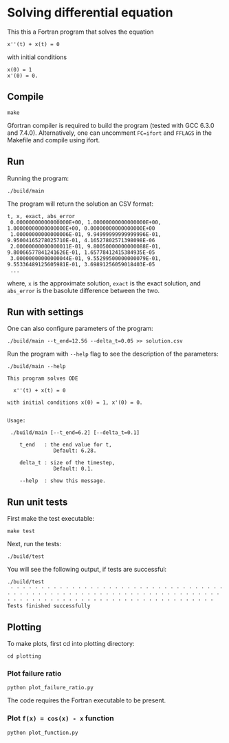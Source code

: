 # Solving differential equation

This this a Fortran program that solves the equation

```
x''(t) + x(t) = 0
```

with initial conditions

```
x(0) = 1
x'(0) = 0.
```


## Compile

```
make
```

Gfortran compiler is required to build the program (tested with GCC 6.3.0 and 7.4.0). Alternatively, one can uncomment `FC=ifort` and `FFLAGS` in the Makefile and compile using ifort.

## Run

Running the program:

```
./build/main 
```

The program will return the solution an CSV format:

```
t, x, exact, abs_error
 0.00000000000000000E+00, 1.00000000000000000E+00, 1.00000000000000000E+00, 0.00000000000000000E+00
 1.00000000000000006E-01, 9.94999999999999996E-01, 9.95004165278025710E-01, 4.16527802571398098E-06
 2.00000000000000011E-01, 9.80050000000000088E-01, 9.80066577841241626E-01, 1.65778412415384935E-05
 3.00000000000000044E-01, 9.55299500000000079E-01, 9.55336489125605981E-01, 3.69891256059018403E-05
 ...
```

where, `x` is the approximate solution, `exact` is the exact solution, and `abs_error` is the basolute difference between the two.

 ## Run with settings

One can also configure parameters of the program:

```
./build/main --t_end=12.56 --delta_t=0.05 >> solution.csv
```

Run the program with `--help` flag to see the description of the parameters:

```
./build/main --help

This program solves ODE

  x''(t) + x(t) = 0

with initial conditions x(0) = 1, x'(0) = 0.


Usage:

 ./build/main [--t_end=6.2] [--delta_t=0.1]

    t_end   : the end value for t,
               Default: 6.28.

    delta_t : size of the timestep,
               Default: 0.1.

    --help  : show this message.
```

## Run unit tests

First make the test executable:

```
make test
```

Next, run the tests:

```
./build/test
```

You will see the following output, if tests are successful:

```
./build/test
 · · · · · · · · · · · · · · · · · · · · · · · · · · · · · · · · · · · · · · · · · · · · · · · · · · · · · · · · · · · · · · · · · · · · · · · · · · · · · · · · · · · · · · · · · · · · · · · · · · · · · · · · 
Tests finished successfully
```

## Plotting

To make plots, first cd into plotting directory:

```
cd plotting
```

### Plot failure ratio

```
python plot_failure_ratio.py
```

The code requires the Fortran executable to be present.


### Plot `f(x) = cos(x) - x` function

```
python plot_function.py
```
